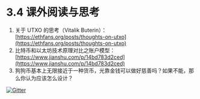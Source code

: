 # 3.4 课外阅读与思考

1. 关于 UTXO 的思考（Vitalik Buterin）：[https://ethfans.org/posts/thoughts-on-utxo](https://ethfans.org/posts/thoughts-on-utxo)
2. 比特币和以太坊技术原理对比之账户模型：[https://www.jianshu.com/p/14bd783d2ced](https://www.jianshu.com/p/14bd783d2ced)
3. 狗狗币基本上无限接近于一种货币，光靠金钱可以做好慈善吗？如果不能，那么你认为应该怎么设计？

[![Gitter](https://badges.gitter.im/naturaldao/%E5%8C%BA%E5%9D%97%E9%93%BE%E6%A6%82%E8%AE%BA.svg)](https://gitter.im/naturaldao/%E5%8C%BA%E5%9D%97%E9%93%BE%E6%A6%82%E8%AE%BA?utm\_source=badge\&utm\_medium=badge\&utm\_campaign=pr-badge)
